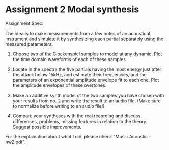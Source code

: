# Assignment 2 Modal synthesis

Assignment Spec:  

The idea is to make measurements from a few notes of an acoustical instrument and simulate it by synthesizing each partial separately using the measured parameters.  

1. Choose two of the Glockenspiel samples to model at any dynamic. Plot the time domain waveforms of each of these samples.  

2. Locate in the spectra the five partials having the most energy just after the attack below 15kHz, and estimate their frequencies, and the parameters of an exponential amplitude envelope fit to each one. Plot the amplitude envelopes of these overtones.    

3. Make an additive synth model of the two samples you have chosen with your results from no. 2 and write the result to an audio file. (Make sure to normalize before writing to an audio file!)  

4. Compare your syntheses with the real recording and discuss differences, problems, missing features in relation to the theory. Suggest possible improvements.  

For the explaination about what I did, please check "Music Acoustic - hw2.pdf".
